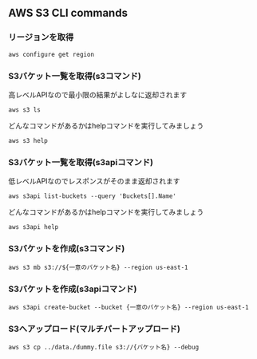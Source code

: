 ## AWS S3 CLI commands

### リージョンを取得

```shell
aws configure get region
```

### S3バケット一覧を取得(s3コマンド)

高レベルAPIなので最小限の結果がよしなに返却されます

```shell
aws s3 ls
```

どんなコマンドがあるかはhelpコマンドを実行してみましょう

```shell
aws s3 help
```

### S3バケット一覧を取得(s3apiコマンド)

低レベルAPIなのでレスポンスがそのまま返却されます

```shell
aws s3api list-buckets --query 'Buckets[].Name'
```

どんなコマンドがあるかはhelpコマンドを実行してみましょう

```shell
aws s3api help
```

### S3バケットを作成(s3コマンド)

```shell
aws s3 mb s3://${一意のバケット名} --region us-east-1
```

### S3バケットを作成(s3apiコマンド)

```shell
aws s3api create-bucket --bucket {一意のバケット名} --region us-east-1
```

### S3へアップロード(マルチパートアップロード)

```shell
aws s3 cp ../data./dummy.file s3://{バケット名} --debug
```